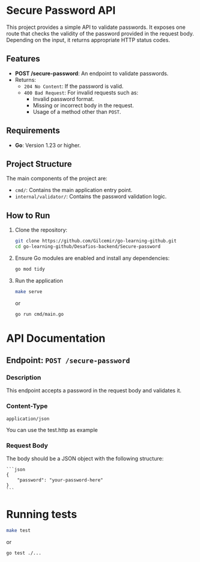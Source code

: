 # Secure Password API

This project provides a simple API to validate passwords. It exposes one route that checks the validity of the password provided in the request body. Depending on the input, it returns appropriate HTTP status codes.

## Features

- **POST /secure-password**: An endpoint to validate passwords.
- Returns:
  - `204 No Content`: If the password is valid.
  - `400 Bad Request`: For invalid requests such as:
    - Invalid password format.
    - Missing or incorrect body in the request.
    - Usage of a method other than `POST`.

## Requirements

- **Go**: Version 1.23 or higher.

## Project Structure

The main components of the project are:

- `cmd/`: Contains the main application entry point.
- `internal/validator/`: Contains the password validation logic.

## How to Run

1. Clone the repository:

   ```bash
   git clone https://github.com/Gilcemir/go-learning-github.git
   cd go-learning-github/Desafios-backend/Secure-password
   ```
2. Ensure Go modules are enabled and install any dependencies:
    ```bash
    go mod tidy
    ```
3. Run the application
   ```bash
   make serve
   ```
   or
   ```bash
   go run cmd/main.go
   ```

# API Documentation

## Endpoint: `POST /secure-password`

### Description
This endpoint accepts a password in the request body and validates it.

### Content-Type
`application/json`

You can use the test.http as example

### Request Body
The body should be a JSON object with the following structure:

    ```json
    {
        "password": "your-password-here"
    }
    ```

# Running tests

   ```bash
   make test
   ```
   or
   ```bash
   go test ./...
   ```

